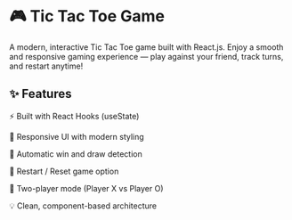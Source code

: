 # 🎮 Tic Tac Toe Game

A modern, interactive Tic Tac Toe game built with React.js.
Enjoy a smooth and responsive gaming experience — play against your friend, track turns, and restart anytime!

## ✨ Features

⚡ Built with React Hooks (useState)

🎨 Responsive UI with modern styling

🧠 Automatic win and draw detection

🔁 Restart / Reset game option

👥 Two-player mode (Player X vs Player O)

💡 Clean, component-based architecture


